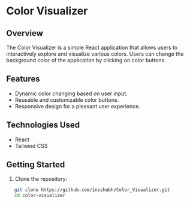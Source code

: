 # Color Visualizer

## Overview

The Color Visualizer is a simple React application that allows users to interactively explore and visualize various colors. Users can change the background color of the application by clicking on color buttons.

## Features

- Dynamic color changing based on user input.
- Reusable and customizable color buttons.
- Responsive design for a pleasant user experience.

## Technologies Used

- React
- Tailwind CSS

## Getting Started

1. Clone the repository:
```bash
   git clone https://github.com/insshubh/Color_Visualizer.git
   cd color-visualizer
